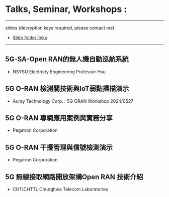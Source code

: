 # Talks, Seminar, Workshops :
------
slides (decryption keys required, please contact me)
- [Slide folder links](https://mega.nz/folder/aa8JWEILS)
------
## 5G-SA-Open RAN的無人機自動巡航系統
  - NSYSU Electricty Engineering Professor Hsu
## 5G O-RAN 檢測關技術與IoT弱點掃描演示 
  - Auray Technology Corp. : 5G ORAN Workshop 2024/0527
## 5G O-RAN 專網應用案例與實務分享
  - Pegatron Corporation
## 5G O-RAN 干擾管理與信號檢測演示
  - Pegatron Corporation
## 5G 無線接取網路開放架構Open RAN 技術介紹
  - CHT/CHTTL Chunghwa Telecom Laboratories
